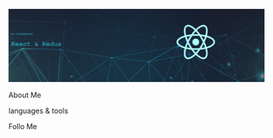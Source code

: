 ![Header](https://raw.githubusercontent.com/dmitrybdrv/dmitrybdrv/main/assets/Banner.png)

About Me

languages & tools

Follo Me